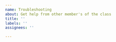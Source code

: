 ```yaml
---
name: Troubleshooting
about: Get help from other member's of the class
title: ''
labels: ''
assignees: ''

---
```


[//]: # (First, describe the problem. Be specific!)

[//]: # (Include your relevant code. You can do that via link if your code is already online and/or by adding a snipped. Select the code text and click the Code button in the GitHub text editor to format it as code. Check the preview.)

[//]: # (Describe any steps you have already taken to try to solve the problem and describe what happened.)
